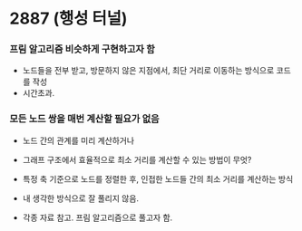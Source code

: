 # 2887 (행성 터널)

### 프림 알고리즘 비슷하게 구현하고자 함
- 노드들을 전부 받고, 방문하지 않은 지점에서, 최단 거리로 이동하는 방식으로 코드를 작성
- 시간초과.


### 모든 노드 쌍을 매번 계산할 필요가 없음
- 노드 간의 관계를 미리 계산하거나
- 그래프 구조에서 효율적으로 최소 거리를 계산할 수 있는 방법이 무엇?
- 특정 축 기준으로 노드를 정렬한 후, 인접한 노드들 간의 최소 거리를 계산하는 방식
- 내 생각한 방식으로 잘 풀리지 않음.

- 각종 자료 참고. 프림 알고리즘으로 풀고자 함.